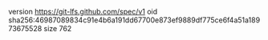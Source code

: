 version https://git-lfs.github.com/spec/v1
oid sha256:46987089834c91e4b6a191dd67700e873ef9889df775ce6f4a51a18973675528
size 762
